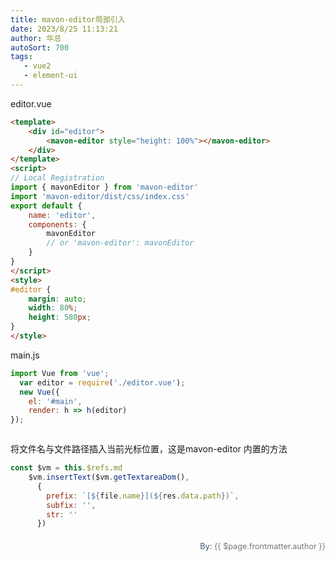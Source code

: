 ```yaml
---
title: mavon-editor局部引入
date: 2023/8/25 11:13:21
author: 华总
autoSort: 700
tags: 
   - vue2
   - element-ui
---
```


editor.vue

```html
<template>
    <div id="editor">
        <mavon-editor style="height: 100%"></mavon-editor>
    </div>
</template>
<script>
// Local Registration
import { mavonEditor } from 'mavon-editor'
import 'mavon-editor/dist/css/index.css'
export default {
    name: 'editor',
    components: {
        mavonEditor
        // or 'mavon-editor': mavonEditor
    }
}
</script>
<style>
#editor {
    margin: auto;
    width: 80%;
    height: 580px;
}
</style>
```

main.js

```javascript
import Vue from 'vue';
  var editor = require('./editor.vue');
  new Vue({
    el: '#main',
    render: h => h(editor)
});



```

将文件名与文件路径插入当前光标位置，这是mavon-editor 内置的方法

```javascript
const $vm = this.$refs.md
    $vm.insertText($vm.getTextareaDom(),
      {
        prefix: `[${file.name}](${res.data.path})`,
        subfix: '',
        str: ''
      })
```

<div style="float: right;font-size: .9em;line-height: 30px;">
  <div>
     <span style="font-weight: 500;color: #4e6e8e;">By: </span> 
     <span style="font-weight: 400; color: #767676;">{{ $page.frontmatter.author }}   </span>
  </div>
</div>
